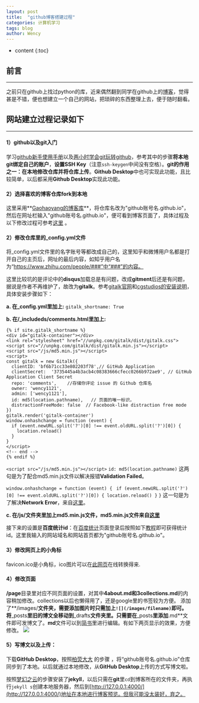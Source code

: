 ```yaml
---
layout: post
title:  "github博客搭建过程"
categories: 计算机学习
tags: blog
author: Wency
---
```


* content
{:toc}
## 前言
***
之前只在github上找过python的库，近来偶然翻到同学在github上的[博客](https://renqlsysu.github.io/)，觉得甚是不错，便也想建立一个自己的网站，把琐碎的东西整理上去，便于随时翻看。
## 网站建立过程记录如下
***
#### 1）github以及git入门

学习[github新手使用手册](https://www.jianshu.com/p/bf95d885978e)以及[两小时学会git玩转github](https://blog.csdn.net/tichimi3375/article/details/79844514)，参考其中的步骤**将本地git绑定自己的账户**，**设置SSH Key**（注意```ssh-keygen```中间没有空格）。**git的作用之一：在本地修改仓库并将仓库上传**。**Github Desktop**中也可实现此功能，且比较简单，以后都采用**Github Desktop**实现此功能。
#### 2）选择喜欢的博客仓库fork到本地
这里采用**[Gaohaoyang的博客库](https://github.com/Gaohaoyang/gaohaoyang.github.io)**，将仓库名改为"github账号名.github.io"，然后在网址栏输入"github账号名.github.io"，便可看到博客页面了，具体过程及以下修改过程可参考[这里](https://github.com/qiubaiying/qiubaiying.github.io/wiki/%E5%8D%9A%E5%AE%A2%E6%90%AD%E5%BB%BA%E8%AF%A6%E7%BB%86%E6%95%99%E7%A8%8B) 。
#### 2）修改仓库里的_config.yml文件
将_config.yml文件里的名字账号等都改成自己的，这里知乎和微博用户名都是打开自己的主页后，网址的最后内容，如知乎用户名为“https://www.zhihu.com/people/###”中“###”的内容。

这里比较坑的是评论中的**disqus**加载总是有问题，改成**gitment**后还是有问题，据说是作者不再维护了，故改为**gitalk**。参考[gitalk官网](https://github.com/gitalk/gitalk)和[cgstudios的安装说明](https://cgspace.date/2017/08/20/gitalk/2017-08-20-gitalk-comment-use/)，具体安装步骤如下：

**a. 在_config.yml里加上:**
`gitalk_shortname: True`

**b. 在/_includeds/comments.html里加上:**
```
{% if site.gitalk_shortname %}
<div id="gitalk-container"></div>
<link rel="stylesheet" href="//unpkg.com/gitalk/dist/gitalk.css">
<script src="//unpkg.com/gitalk/dist/gitalk.min.js"></script>
<script src="/js/md5.min.js"></script>
<script>
const gitalk = new Gitalk({
  clientID: 'bf6b71cc33e802203f78',// GitHub Application 
  clientSecret:  '3735445a4b3acb4c08383666cfecc0266b972ae9', // GitHub Application Client Secret
  repo: 'comments',    //存储你评论 issue 的 Github 仓库名
  owner: 'wency1121',
  admin: ['wency1121'],
  id: md5(location.pathname),   // 页面的唯一标识，
  distractionFreeMode: false  // Facebook-like distraction free mode
})
gitalk.render('gitalk-container')
window.onhashchange = function (event) {
  if (event.newURL.split('?')[0] !== event.oldURL.split('?')[0]) {
    location.reload()
  }
}
</script>
<!-- end -->
{% endif %}
```

`<script src="/js/md5.min.js"></script>`
`id: md5(location.pathname)`
这两句是为了配合md5.min.js文件以解决报错**Validation Failed**。

`window.onhashchange = function (event) {`
 ` if (event.newURL.split('?')[0] !== event.oldURL.split('?')[0]) {
    location.reload()
  }`
`}`
这一句是为了解决**Network Error**，来自[这里](https://zhuanlan.zhihu.com/p/81270400)。

**c. 在/js/文件夹里加上md5.min.js文件，md5.min.js文件来自[这里](https://github.com/blueimp/JavaScript-MD5/tree/master/js)**

接下来的设置是**百度统计id**：在[百度统计](https://tongji.baidu.com/web/welcome/products)页面登录后按照如下[教程](https://tongji.baidu.com/web/help/article?id=182&type=0)即可获得统计id。这里我输入的网站域名和网站首页都为"github账号名.github.io"。
#### 3）修改网页上的小角标
favicon.ico是小角标，ico图片可以在[此网页](http://www.bitbug.net/)在线转换得来.
#### 4）修改页面
**/page**目录里对应不同页面的设置，对其中**4about.md和3collections.md**的内容稍加修改。collections以后也懒得用了，还是google里的书签较为方便。
添加了**/images/**文件夹，需要添加图片时只需加上`![](/images/filename)`即可。
将**_posts**里旧的博文全移动到**_drafts**文件夹里。只需要在**_posts**里添加**.md**文件即可发博文了。**md**文件可以到[简书](https://www.jianshu.com/)里进行编辑。有如下两页显示的效果，方便修改。
![](/images/jianshu.jpg)
#### 5）写博文以及上传：
下载**GitHub Desktop**，按照[柏荧大大](https://github.com/qiubaiying/qiubaiying.github.io/wiki/%E5%8D%9A%E5%AE%A2%E6%90%AD%E5%BB%BA%E8%AF%A6%E7%BB%86%E6%95%99%E7%A8%8B) 的步骤 ，将“github账号名.github.io”仓库同步到了本地。以后就通过本地修改，从**GitHub Desktop**上传的方式写博文啦。

按照[梦幻之云](https://www.jianshu.com/p/9535334ffd54)的步骤安装了**jekyll**，以后只需在**git**里`cd`到博客所在的文件夹，再执行`jekyll s`创建本地服务器，然后到[http://127.0.0.1:4000/](http://127.0.0.1:4000/)地址在本地进行博客预览。但我可能没太装好，弃之。

